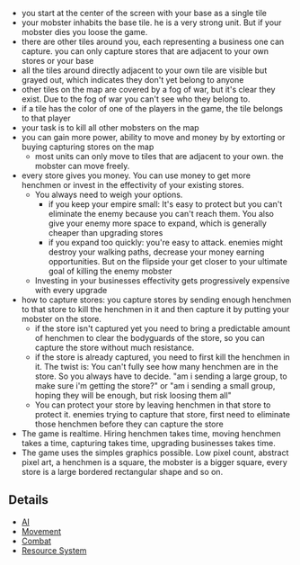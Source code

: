 - you start at the center of the screen with your base as a single tile
- your mobster inhabits the base tile. he is a very strong unit. But if your mobster dies you loose the game.
- there are other tiles around you, each representing a business one can capture. you can only capture stores that are adjacent to your own stores or your base
- all the tiles around directly adjacent to your own tile are visible but grayed out, which indicates they don't yet belong to anyone
- other tiles on the map are covered by a fog of war, but it's clear they exist. Due to the fog of war you can't see who they belong to.
- if a tile has the color of one of the players in the game, the tile belongs to that player
- your task is to kill all other mobsters on the map
- you can gain more power, ability to move and money by by extorting or buying capturing stores on the map
    - most units can only move to tiles that are adjacent to your own. the mobster can move freely.
- every store gives you money. You can use money to get more henchmen or invest in the effectivity of your existing stores.
    - You always need to weigh your options.
        - if you keep your empire small: It's easy to protect but you can't eliminate the enemy because you can't reach them. You also give your enemy more space to expand, which is generally cheaper than upgrading stores
        - if you expand too quickly: you're easy to attack. enemies might destroy your walking paths, decrease your money earning opportunities. But on the flipside your get closer to your ultimate goal of killing the enemy mobster
    - Investing in your businesses effectivity gets progressively expensive with every upgrade
- how to capture stores: you capture stores by sending enough henchmen to that store to kill the henchmen in it and then capture it by putting your mobster on the store.
    - if the store isn't captured yet you need to bring a predictable amount of henchmen to clear the bodyguards of the store, so you can capture the store without much resistance.
    - if the store is already captured, you need to first kill the henchmen in it. The twist is: You can't fully see how many henchmen are in the store. So you always have to decide. "am i sending a large group, to make sure i'm getting the store?" or "am i sending a small group, hoping they will be enough, but risk loosing them all"
    - You can protect your store by leaving henchmen in that store to protect it. enemies trying to capture that store, first need to eliminate those henchmen before they can capture the store
- The game is realtime. Hiring henchmen takes time, moving henchmen takes a time, capturing takes time, upgrading businesses takes time.
- The game uses the simples graphics possible. Low pixel count, abstract pixel art, a henchmen is a square, the mobster is a bigger square, every store is a large bordered rectangular shape and so on.

## Details
* [AI](details/ai.md)
* [Movement](details/movement.md)
* [Combat](details/combat.md)
* [Resource System](details/resource-system.md)


